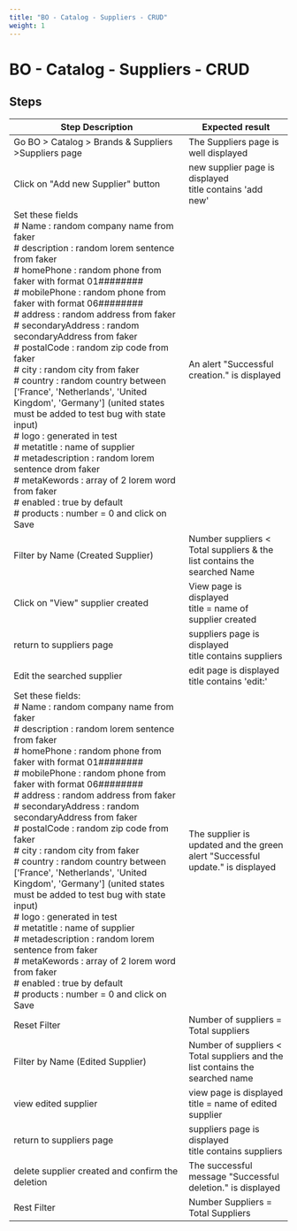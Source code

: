 ```yaml
---
title: "BO - Catalog - Suppliers - CRUD"
weight: 1
---
```


# BO - Catalog - Suppliers - CRUD
## Steps
| Step Description | Expected result |
| ----- | ----- |
| Go BO > Catalog > Brands & Suppliers >Suppliers page | The Suppliers page is well displayed |
| Click on "Add new Supplier" button | new supplier page is displayed <br>title contains 'add new' |
| Set these fields<br> # Name : random company name from faker<br> # description : random lorem sentence from faker<br> # homePhone : random phone from faker with format 01########<br> # mobilePhone : random phone from faker with format 06########<br> # address : random address from faker<br> # secondaryAddress : random secondaryAddress from faker<br> # postalCode : random zip code from faker<br> # city : random city from faker<br> # country : random country between ['France', 'Netherlands', 'United Kingdom', 'Germany'] (united states must be added to test bug with state input)<br> # logo : generated in test<br> # metatitle : name of supplier<br> # metadescription : random lorem sentence drom faker<br> # metaKewords : array of 2 lorem word from faker<br> # enabled : true by default<br> # products : number = 0 and click on Save | An alert "Successful creation." is displayed |
| Filter by Name (Created Supplier) | Number suppliers < Total suppliers & the list contains the searched Name |
| Click on "View" supplier created | View page is displayed <br>title = name of supplier created |
| return to suppliers page | suppliers page is displayed <br>title contains suppliers |
| Edit the searched supplier | edit page is displayed <br>title contains 'edit:' |
| Set these fields:<br> # Name : random company name from faker<br> # description : random lorem sentence from faker<br> # homePhone : random phone from faker with format 01########<br> # mobilePhone : random phone from faker with format 06########<br> # address : random address from faker<br> # secondaryAddress : random secondaryAddress from faker<br> # postalCode : random zip code from faker<br> # city : random city from faker<br> # country : random country between ['France', 'Netherlands', 'United Kingdom', 'Germany'] (united states must be added to test bug with state input)<br> # logo : generated in test<br> # metatitle : name of supplier<br> # metadescription : random lorem sentence from faker<br> # metaKewords : array of 2 lorem word from faker<br> # enabled : true by default<br> # products : number = 0 and click on Save | The supplier is updated and the green alert "Successful update." is displayed |
| Reset Filter | Number of suppliers = Total suppliers |
| Filter by Name (Edited Supplier) | Number of suppliers < Total suppliers and the list contains the searched name |
| view edited supplier | view page is displayed <br>title = name of edited supplier |
| return to suppliers page | suppliers page is displayed <br>title contains suppliers |
| delete supplier created and confirm the deletion | The successful message "Successful deletion." is displayed |
| Rest Filter | Number Suppliers = Total Suppliers |
